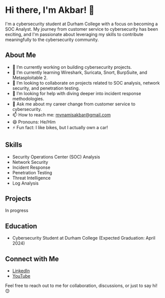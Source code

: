 # Hi there, I'm Akbar! 👋

I'm a cybersecurity student at Durham College with a focus on becoming a SOC Analyst. My journey from customer service to cybersecurity has been exciting, and I'm passionate about leveraging my skills to contribute meaningfully to the cybersecurity community.

## About Me

- 🔭 I’m currently working on building cybersecurity projects.
- 🌱 I’m currently learning Wireshark, Suricata, Snort, BurpSuite, and Metasploitable 2.
- 👯 I’m looking to collaborate on projects related to SOC analysis, network security, and penetration testing.
- 🤔 I’m looking for help with diving deeper into incident response methodologies.
- 💬 Ask me about my career change from customer service to cybersecurity.
- 📫 How to reach me: [mynamisakbar@gmail.com](mailto:mynamisakbar@gmail.com)
- 😄 Pronouns: He/Him
- ⚡ Fun fact: I like bikes, but I actually own a car!

## Skills

- Security Operations Center (SOC) Analysis
- Network Security
- Incident Response
- Penetration Testing
- Threat Intelligence
- Log Analysis

## Projects
In progress

## Education

- Cybersecurity Student at Durham College (Expected Graduation: April 2024)

## Connect with Me

- [LinkedIn](https://www.linkedin.com/in/mynamisakbar/)
- [YouTube](https://www.youtube.com/channel/UCT6sEKDnTmi7rPTdYOWMUpA)

Feel free to reach out to me for collaboration, discussions, or just to say hi! 😊
